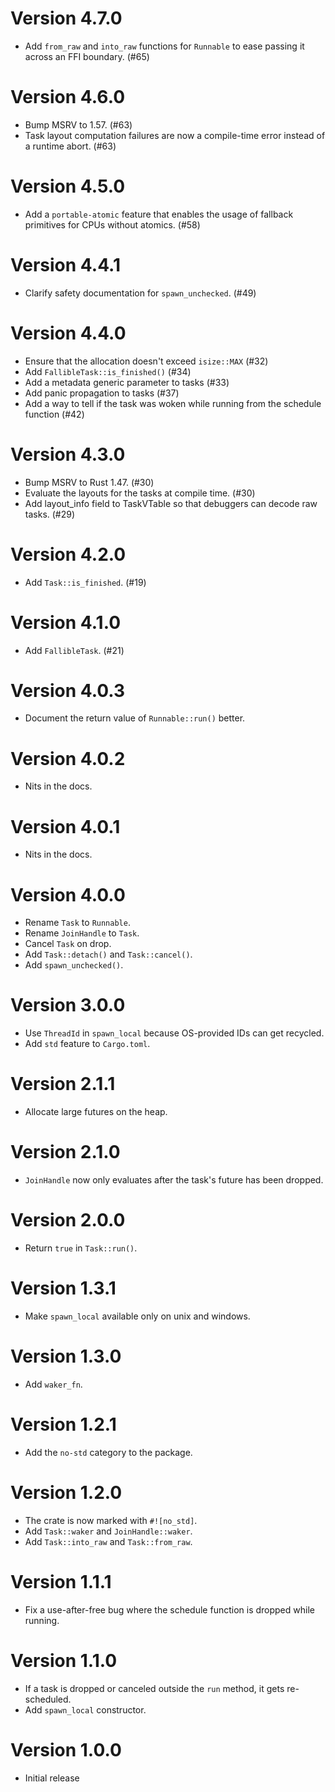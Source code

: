 # Version 4.7.0

- Add `from_raw` and `into_raw` functions for `Runnable` to ease passing it
  across an FFI boundary. (#65)

# Version 4.6.0

- Bump MSRV to 1.57. (#63)
- Task layout computation failures are now a compile-time error instead of a
  runtime abort. (#63)

# Version 4.5.0

- Add a `portable-atomic` feature that enables the usage of fallback primitives for CPUs without atomics. (#58)

# Version 4.4.1

- Clarify safety documentation for `spawn_unchecked`. (#49)

# Version 4.4.0

- Ensure that the allocation doesn't exceed `isize::MAX` (#32)
- Add `FallibleTask::is_finished()` (#34)
- Add a metadata generic parameter to tasks (#33)
- Add panic propagation to tasks (#37)
- Add a way to tell if the task was woken while running from the schedule function (#42)

# Version 4.3.0

- Bump MSRV to Rust 1.47. (#30)
- Evaluate the layouts for the tasks at compile time. (#30)
- Add layout_info field to TaskVTable so that debuggers can decode raw tasks. (#29)

# Version 4.2.0

- Add `Task::is_finished`. (#19)

# Version 4.1.0

- Add `FallibleTask`. (#21)

# Version 4.0.3

- Document the return value of `Runnable::run()` better.

# Version 4.0.2

- Nits in the docs.

# Version 4.0.1

- Nits in the docs.

# Version 4.0.0

- Rename `Task` to `Runnable`.
- Rename `JoinHandle` to `Task`.
- Cancel `Task` on drop.
- Add `Task::detach()` and `Task::cancel()`.
- Add `spawn_unchecked()`.

# Version 3.0.0

- Use `ThreadId` in `spawn_local` because OS-provided IDs can get recycled.
- Add `std` feature to `Cargo.toml`.

# Version 2.1.1

- Allocate large futures on the heap.

# Version 2.1.0

- `JoinHandle` now only evaluates after the task's future has been dropped.

# Version 2.0.0

- Return `true` in `Task::run()`.

# Version 1.3.1

- Make `spawn_local` available only on unix and windows.

# Version 1.3.0

- Add `waker_fn`.

# Version 1.2.1

- Add the `no-std` category to the package.

# Version 1.2.0

- The crate is now marked with `#![no_std]`.
- Add `Task::waker` and `JoinHandle::waker`.
- Add `Task::into_raw` and `Task::from_raw`.

# Version 1.1.1

- Fix a use-after-free bug where the schedule function is dropped while running.

# Version 1.1.0

- If a task is dropped or canceled outside the `run` method, it gets re-scheduled.
- Add `spawn_local` constructor.

# Version 1.0.0

- Initial release

